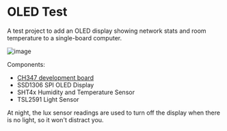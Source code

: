 # OLED Test
A test project to add an OLED display showing network stats and room temperature to a single-board computer.

![image](https://github.com/serfreeman1337/oled-test/assets/2133936/87ae96e4-98e9-4373-a265-dce07bf42a0c)

Components:
- [CH347 development board](https://github.com/wuxx/USB-HS-Bridge)
- SSD1306 SPI OLED Display
- SHT4x Humidity and Temperature Sensor
- TSL2591 Light Sensor

At night, the lux sensor readings are used to turn off the display when there is no light, so it won't distract you. 
